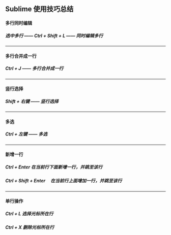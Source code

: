 ## Sublime 使用技巧总结

#### 多行同时编辑
##### 选中多行 —— Ctrl + Shift + L —— 同时编辑多行




---
#### 多行合并成一行
#####  Ctrl + J —— 多行合并成一行




---
#### 竖行选择
#####  Shift + 右键 —— 竖行选择




---
#### 多选
#####  Ctrl + 左键 —— 多选





---
#### 新增一行
##### Ctrl + Enter             在当前行下面新增一行，并跳至该行
##### Ctrl + Shift + Enter     在当前行上面增加一行，并跳至该行





---
#### 单行操作
##### Ctrl + L        选择光标所在行
##### Ctrl + X        删除光标所在行
